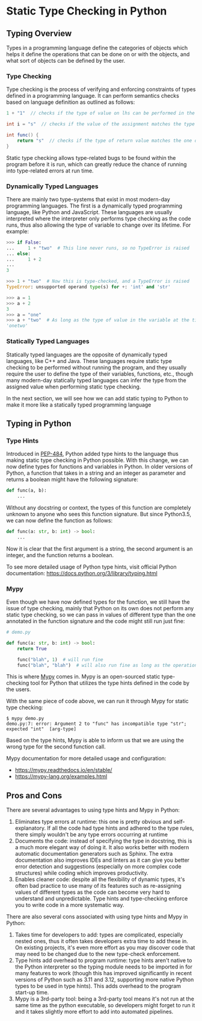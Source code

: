 # Static Type Checking in Python

## Typing Overview

Types in a programming language define the categories of objects which helps it define the operations that can be done on or with the objects, and what sort of objects can be defined by the user.

### Type Checking

Type checking is the process of verifying and enforcing constraints of types defined in a programming language. It can perform semantics checks based on language definition as outlined as follows:
```java
1 + "1"  // checks if the type of value on lhs can be performed in the add operation with the type of value on rhs

int i = "s"  // checks if the value of the assignment matches the type of the variable

int func() {
    return "s"  // checks if the type of return value matches the one defined by the function
}
```
Static type checking allows type-related bugs to be found within the program before it is run, which can greatly reduce the chance of running into type-related errors at run time.

### Dynamically Typed Languages

There are mainly two type-systems that exist in most modern-day programming languages. The first is a dynamically typed programming language, like Python and JavaScript. These languages are usually interpreted where the interpreter only performs type checking as the code runs, thus also allowing the type of variable to change over its lifetime. For example:
```python
>>> if False:
...     1 + "two"  # This line never runs, so no TypeError is raised
... else:
...     1 + 2
...
3

>>> 1 + "two"  # Now this is type-checked, and a TypeError is raised
TypeError: unsupported operand type(s) for +: 'int' and 'str'

>>> a = 1
>>> a + 2
3
>>> a = "one"  
>>> a + "two"  # As long as the type of value in the variable at the time of execution matches the semantics of the operator, no type error will be raised
'onetwo'
```

### Statically Typed Languages

Statically typed languages are the opposite of dynamically typed languages, like C++ and Java. These languages require static type checking to be performed without running the program, and they usually require the user to define the type of their variables, functions, etc., though many modern-day statically typed languages can infer the type from the assigned value when performing static type checking.

In the next section, we will see how we can add static typing to Python to make it more like a statically typed programming language

## Typing in Python

### Type Hints

Introduced in [PEP-484](https://peps.python.org/pep-0484/), Python added type hints to the language thus making static type checking in Python possible. With this change, we can now define types for functions and variables in Python. In older versions of Python, a function that takes in a string and an integer as parameter and returns a boolean might have the following signature:
```python
def func(a, b):
    ...
```
Without any docstring or context, the types of this function are completely unknown to anyone who sees this function signature. But since Python3.5, we can now define the function as follows:
```python
def func(a: str, b: int) -> bool:
    ...
```
Now it is clear that the first argument is a string, the second argument is an integer, and the function returns a boolean.

To see more detailed usage of Python type hints, visit official Python documentation: https://docs.python.org/3/library/typing.html

### Mypy

Even though we have now defined types for the function, we still have the issue of type checking, mainly that Python on its own does not perform any static type checking, so we can pass in values of different type than the one annotated in the function signature and the code might still run just fine:
```python
# demo.py

def func(a: str, b: int) -> bool:
    return True

    func("blah", 1)  # will run fine
    func("blah", "blah")  # will also run fine as long as the operations performed using <a> and <b> are valid
```
This is where [Mypy](https://mypy-lang.org/) comes in. Mypy is an open-sourced static type-checking tool for Python that utilizes the type hints defined in the code by the users.

With the same piece of code above, we can run it through Mypy for static type checking:
```shell
$ mypy demo.py
demo.py:7: error: Argument 2 to "func" has incompatible type "str"; expected "int"  [arg-type]
```
Based on the type hints, Mypy is able to inform us that we are using the wrong type for the second function call.

Mypy documentation for more detailed usage and configuration:
- https://mypy.readthedocs.io/en/stable/
- https://mypy-lang.org/examples.html

## Pros and Cons

There are several advantages to using type hints and Mypy in Python: 
1. Eliminates type errors at runtime: this one is pretty obvious and self-explanatory. If all the code had type hints and adhered to the type rules, there simply wouldn't be any type errors occurring at runtime
2. Documents the code: instead of specifying the type in docstring, this is a much more elegant way of doing it. It also works better with modern automatic documentation generators such as Sphinx. The extra documentation also improves IDEs and linters as it can give you better error detection and suggestions (especially on more complex code structures) while coding which improves productivity.
3. Enables cleaner code: despite all the flexibility of dynamic types, it's often bad practice to use many of its features such as re-assigning values of different types as the code can become very hard to understand and unpredictable. Type hints and type-checking enforce you to write code in a more systematic way.

There are also several cons associated with using type hints and Mypy in Python:
1. Takes time for developers to add: types are complicated, especially nested ones, thus it often takes developers extra time to add these in. On existing projects, it's even more effort as you may discover code that may need to be changed due to the new type-check enforcement.
2. Type hints add overhead to program runtime: type hints aren't native to the Python interpreter so the typing module needs to be imported in for many features to work (though this has improved significantly in recent versions of Python such as 3.11 and 3.12, supporting more native Python types to be used in type hints). This adds overhead to the program start-up time.
3. Mypy is a 3rd-party tool: being a 3rd-party tool means it's not run at the same time as the python executable, so developers might forget to run it and it takes slightly more effort to add into automated pipelines.
